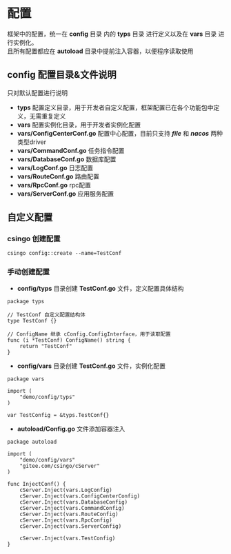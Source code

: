# 配置

框架中的配置，统一在 **config** 目录 内的 **typs** 目录 进行定义以及在 **vars** 目录 进行实例化。  
且所有配置都应在 **autoload** 目录中提前注入容器，以便程序读取使用

## config 配置目录&文件说明

只对默认配置进行说明

- **typs** 配置定义目录，用于开发者自定义配置，框架配置已在各个功能包中定义，无需重复定义
- **vars** 配置实例化目录，用于开发者实例化配置
- **vars/ConfigCenterConf.go** 配置中心配置，目前只支持 **_file_** 和 **_nacos_** 两种类型driver
- **vars/CommandConf.go** 任务指令配置
- **vars/DatabaseConf.go** 数据库配置
- **vars/LogConf.go** 日志配置
- **vars/RouteConf.go** 路由配置
- **vars/RpcConf.go** rpc配置
- **vars/ServerConf.go** 应用服务配置

## 自定义配置

### csingo 创建配置

```
csingo config::create --name=TestConf
```

### 手动创建配置

- **config/typs** 目录创建 **TestConf.go** 文件，定义配置具体结构

```golang
package typs

// TestConf 自定义配置结构体
type TestConf {}

// ConfigName 继承 cConfig.ConfigInterface，用于读取配置
func (i *TestConf) ConfigName() string {
	return "TestConf"
}

```

- **config/vars** 目录创建 **TestConf.go** 文件，实例化配置

```golang
package vars

import (
	"demo/config/typs"
)

var TestConfig = &typs.TestConf{}
```

- **autoload/Config.go** 文件添加容器注入

```golang
package autoload

import (
	"demo/config/vars"
	"gitee.com/csingo/cServer"
)

func InjectConf() {
	cServer.Inject(vars.LogConfig)
	cServer.Inject(vars.ConfigCenterConfig)
	cServer.Inject(vars.DatabaseConfig)
	cServer.Inject(vars.CommandConfig)
	cServer.Inject(vars.RouteConfig)
	cServer.Inject(vars.RpcConfig)
	cServer.Inject(vars.ServerConfig)

	cServer.Inject(vars.TestConfig)
}

```
